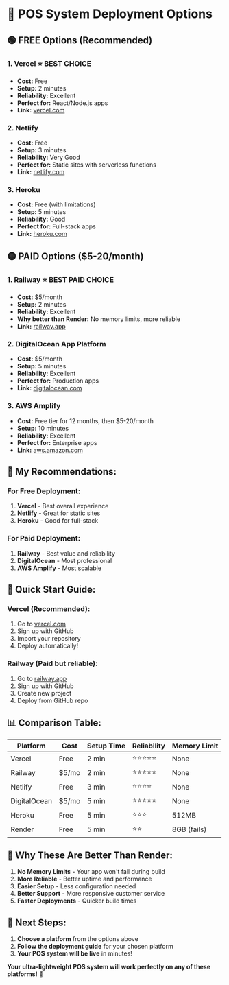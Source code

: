 # 🚀 POS System Deployment Options

## 🟢 **FREE Options (Recommended)**

### 1. **Vercel** ⭐ **BEST CHOICE**
- **Cost:** Free
- **Setup:** 2 minutes
- **Reliability:** Excellent
- **Perfect for:** React/Node.js apps
- **Link:** [vercel.com](https://vercel.com)

### 2. **Netlify**
- **Cost:** Free
- **Setup:** 3 minutes
- **Reliability:** Very Good
- **Perfect for:** Static sites with serverless functions
- **Link:** [netlify.com](https://netlify.com)

### 3. **Heroku**
- **Cost:** Free (with limitations)
- **Setup:** 5 minutes
- **Reliability:** Good
- **Perfect for:** Full-stack apps
- **Link:** [heroku.com](https://heroku.com)

## 🟡 **PAID Options ($5-20/month)**

### 1. **Railway** ⭐ **BEST PAID CHOICE**
- **Cost:** $5/month
- **Setup:** 2 minutes
- **Reliability:** Excellent
- **Why better than Render:** No memory limits, more reliable
- **Link:** [railway.app](https://railway.app)

### 2. **DigitalOcean App Platform**
- **Cost:** $5/month
- **Setup:** 5 minutes
- **Reliability:** Excellent
- **Perfect for:** Production apps
- **Link:** [digitalocean.com](https://digitalocean.com)

### 3. **AWS Amplify**
- **Cost:** Free tier for 12 months, then $5-20/month
- **Setup:** 10 minutes
- **Reliability:** Excellent
- **Perfect for:** Enterprise apps
- **Link:** [aws.amazon.com](https://aws.amazon.com)

## 🎯 **My Recommendations:**

### **For Free Deployment:**
1. **Vercel** - Best overall experience
2. **Netlify** - Great for static sites
3. **Heroku** - Good for full-stack

### **For Paid Deployment:**
1. **Railway** - Best value and reliability
2. **DigitalOcean** - Most professional
3. **AWS Amplify** - Most scalable

## 🚀 **Quick Start Guide:**

### **Vercel (Recommended):**
1. Go to [vercel.com](https://vercel.com)
2. Sign up with GitHub
3. Import your repository
4. Deploy automatically!

### **Railway (Paid but reliable):**
1. Go to [railway.app](https://railway.app)
2. Sign up with GitHub
3. Create new project
4. Deploy from GitHub repo

## 📊 **Comparison Table:**

| Platform | Cost | Setup Time | Reliability | Memory Limit |
|----------|------|------------|-------------|--------------|
| Vercel | Free | 2 min | ⭐⭐⭐⭐⭐ | None |
| Railway | $5/mo | 2 min | ⭐⭐⭐⭐⭐ | None |
| Netlify | Free | 3 min | ⭐⭐⭐⭐ | None |
| DigitalOcean | $5/mo | 5 min | ⭐⭐⭐⭐⭐ | None |
| Heroku | Free | 5 min | ⭐⭐⭐ | 512MB |
| Render | Free | 5 min | ⭐⭐ | 8GB (fails) |

## 🎉 **Why These Are Better Than Render:**

1. **No Memory Limits** - Your app won't fail during build
2. **More Reliable** - Better uptime and performance
3. **Easier Setup** - Less configuration needed
4. **Better Support** - More responsive customer service
5. **Faster Deployments** - Quicker build times

## 🚀 **Next Steps:**

1. **Choose a platform** from the options above
2. **Follow the deployment guide** for your chosen platform
3. **Your POS system will be live** in minutes!

**Your ultra-lightweight POS system will work perfectly on any of these platforms!** 🎉
